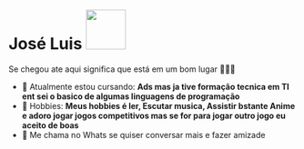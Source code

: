 # José Luis <img src=https://www.icegif.com/wp-content/uploads/2023/09/icegif-400.gif width="70px">

Se chegou ate aqui significa que está em um bom lugar 👨🏻‍💻 

- 🚀 Atualmente estou cursando: <strong> Ads mas ja tive formação tecnica em TI ent sei o basico de algumas linguagens de programação</strong> 
- 💬 Hobbies: <strong>Meus hobbies é ler, Escutar musica, Assistir bstante Anime e adoro jogar jogos competitivos mas se for para jogar outro jogo eu aceito de boas</strong>
- 📣 Me chama no Whats se quiser conversar mais e fazer amizade

